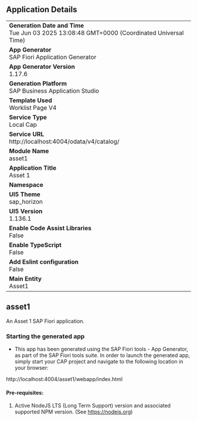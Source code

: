 ## Application Details
|               |
| ------------- |
|**Generation Date and Time**<br>Tue Jun 03 2025 13:08:48 GMT+0000 (Coordinated Universal Time)|
|**App Generator**<br>SAP Fiori Application Generator|
|**App Generator Version**<br>1.17.6|
|**Generation Platform**<br>SAP Business Application Studio|
|**Template Used**<br>Worklist Page V4|
|**Service Type**<br>Local Cap|
|**Service URL**<br>http://localhost:4004/odata/v4/catalog/|
|**Module Name**<br>asset1|
|**Application Title**<br>Asset 1|
|**Namespace**<br>|
|**UI5 Theme**<br>sap_horizon|
|**UI5 Version**<br>1.136.1|
|**Enable Code Assist Libraries**<br>False|
|**Enable TypeScript**<br>False|
|**Add Eslint configuration**<br>False|
|**Main Entity**<br>Asset1|

## asset1

An Asset 1 SAP Fiori application.

### Starting the generated app

-   This app has been generated using the SAP Fiori tools - App Generator, as part of the SAP Fiori tools suite.  In order to launch the generated app, simply start your CAP project and navigate to the following location in your browser:

http://localhost:4004/asset1/webapp/index.html

#### Pre-requisites:

1. Active NodeJS LTS (Long Term Support) version and associated supported NPM version.  (See https://nodejs.org)


